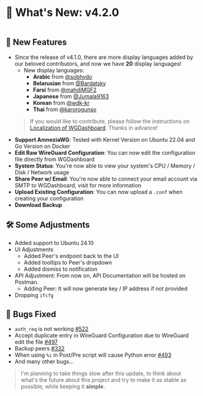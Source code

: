 # 📣 What's New: v4.2.0

<img src="https://wgdashboard-resources.tor1.cdn.digitaloceanspaces.com/Releases/v4.2.0.png" style="block"  alt="" />

## 🎉 New Features
- Since the release of v4.1.0, there are more display languages added by our beloved contributors, and now we have **20** display languages!
    - New display languages:
        - **Arabic** from [@sobhydo](https://github.com/sobhydo)
        - **Belarusian** from [@Bardatsky](https://github.com/Bardatsky)
        - **Farsi** from [@mahdiMGF2](https://github.com/mahdiMGF2)
        - **Japanese** from [@Jumala9163](https://github.com/Jumala9163)
        - **Korean** from [@wdk-kr](https://github.com/wdk-kr)
        - **Thai** from [@karorogunso](https://github.com/karorogunso)
    > If you would like to contribute, please follow the instructions on [Localization of WGDashboard](https://github.com/donaldzou/WGDashboard/issues/397). Thanks in advance!
- **Support AmneziaWG**: Tested with Kernel Version on Ubuntu 22.04 and Go Version on Docker
- **Edit Raw WireGuard Configuration**: You can now edit the configuration file directly from WGDashboard
- **System Status**: You're now able to view your system's CPU / Memory / Disk / Network usage
- **Share Peer w/ Email**: You're now able to connect your email account via SMTP to WGDashboard, visit [](Email-Service.md) for more information
- **Upload Existing Configuration**: You can now upload a `.conf` when creating your configuration
- **Download Backup**

## 🛠️ Some Adjustments
- Added support to Ubuntu 24.10
- UI Adjustments
  - Added Peer's endpoint back to the UI
  - Added tooltips to Peer's dropdown
  - Added dismiss to notification
- API Adjustment: From now on, API Documentation will be hosted on Postman.
  - Adding Peer: It will now generate key / IP address if not provided
- Dropping `ifcfg`

## 🧐 Bugs Fixed
- `auth_req` is not working [#522](https://github.com/donaldzou/WGDashboard/issues/522)
- Accept duplicate entry in WireGuard Configuration due to WireGuard edit the file [#497](https://github.com/donaldzou/WGDashboard/issues/497)
- Backup peers [#332](https://github.com/donaldzou/WGDashboard/issues/322)
- When using `%i` in Post/Pre script will cause Python error [#493](https://github.com/donaldzou/WGDashboard/issues/493)
- And many other bugs...

> I'm planning to take things slow after this update, to think about what's the future about this project and try to make it as stable as possible, while keeping it **simple**.